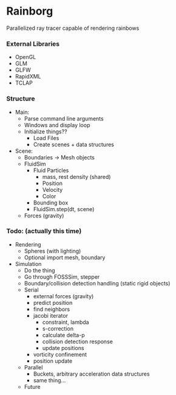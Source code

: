 # Rainborg
Parallelized ray tracer capable of rendering rainbows

### External Libraries
- OpenGL
- GLM
- GLFW
- RapidXML
- TCLAP

### Structure
- Main: 
    + Parse command line arguments
    + Windows and display loop
    + Initialize things?? 
        - Load Files
        - Create scenes + data structures
- Scene: 
    + Boundaries -> Mesh objects
    + FluidSim
        - Fluid Particles
            - mass, rest density (shared)
            - Position
            - Velocity
            - Color
        - Bounding box
        - FluidSim.step(dt, scene)
    + Forces (gravity)

       

### Todo: (actually this time)

- Rendering
    + Spheres (with lighting)
    + Optional import mesh, boundary
- Simulation
    + Do the thing
    + Go through FOSSSim, stepper
    + Boundary/collision detection handling (static rigid objects)
    + Serial
        * external forces (gravity)
        * predict position
        * find neighbors
        * jacobi iterator
            - constraint, lambda
            - s-correction
            - calculate delta-p
            - collision detection response
            - update positions
        * vorticity confinement
        * position update
    + Parallel
        * Buckets, arbitrary acceleration data structures
        * same thing...
    + Future

